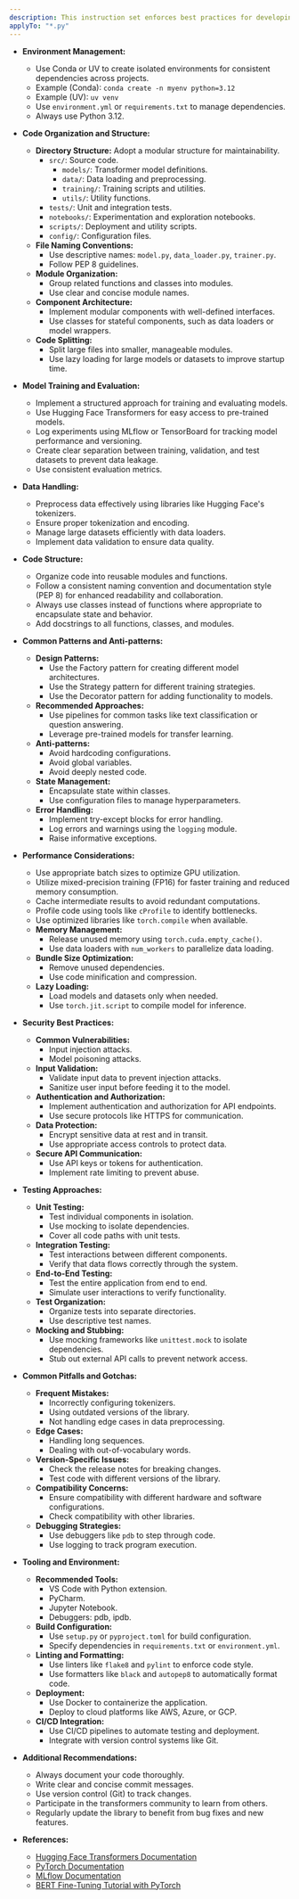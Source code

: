 ```yaml
---
description: This instruction set enforces best practices for developing with the transformers library, covering code organization, performance, security, and testing to promote maintainable and efficient NLP applications.
applyTo: "*.py"
---
```

- **Environment Management:**
  - Use Conda or UV to create isolated environments for consistent dependencies across projects.
  - Example (Conda): `conda create -n myenv python=3.12`
  - Example (UV): `uv venv`
  - Use `environment.yml` or `requirements.txt` to manage dependencies.
  - Always use Python 3.12.

- **Code Organization and Structure:**
  - **Directory Structure:** Adopt a modular structure for maintainability.
    - `src/`: Source code.
      - `models/`: Transformer model definitions.
      - `data/`: Data loading and preprocessing.
      - `training/`: Training scripts and utilities.
      - `utils/`: Utility functions.
    - `tests/`: Unit and integration tests.
    - `notebooks/`: Experimentation and exploration notebooks.
    - `scripts/`: Deployment and utility scripts.
    - `config/`: Configuration files.
  - **File Naming Conventions:**
    - Use descriptive names: `model.py`, `data_loader.py`, `trainer.py`.
    - Follow PEP 8 guidelines.
  - **Module Organization:**
    - Group related functions and classes into modules.
    - Use clear and concise module names.
  - **Component Architecture:**
    - Implement modular components with well-defined interfaces.
    - Use classes for stateful components, such as data loaders or model wrappers.
  - **Code Splitting:**
    - Split large files into smaller, manageable modules.
    - Use lazy loading for large models or datasets to improve startup time.

- **Model Training and Evaluation:**
  - Implement a structured approach for training and evaluating models.
  - Use Hugging Face Transformers for easy access to pre-trained models.
  - Log experiments using MLflow or TensorBoard for tracking model performance and versioning.
  - Create clear separation between training, validation, and test datasets to prevent data leakage.
  - Use consistent evaluation metrics.

- **Data Handling:**
  - Preprocess data effectively using libraries like Hugging Face's tokenizers.
  - Ensure proper tokenization and encoding.
  - Manage large datasets efficiently with data loaders.
  - Implement data validation to ensure data quality.

- **Code Structure:**
  - Organize code into reusable modules and functions.
  - Follow a consistent naming convention and documentation style (PEP 8) for enhanced readability and collaboration.
  - Always use classes instead of functions where appropriate to encapsulate state and behavior.
  - Add docstrings to all functions, classes, and modules.

- **Common Patterns and Anti-patterns:**
  - **Design Patterns:**
    - Use the Factory pattern for creating different model architectures.
    - Use the Strategy pattern for different training strategies.
    - Use the Decorator pattern for adding functionality to models.
  - **Recommended Approaches:**
    - Use pipelines for common tasks like text classification or question answering.
    - Leverage pre-trained models for transfer learning.
  - **Anti-patterns:**
    - Avoid hardcoding configurations.
    - Avoid global variables.
    - Avoid deeply nested code.
  - **State Management:**
    - Encapsulate state within classes.
    - Use configuration files to manage hyperparameters.
  - **Error Handling:**
    - Implement try-except blocks for error handling.
    - Log errors and warnings using the `logging` module.
    - Raise informative exceptions.

- **Performance Considerations:**
  - Use appropriate batch sizes to optimize GPU utilization.
  - Utilize mixed-precision training (FP16) for faster training and reduced memory consumption.
  - Cache intermediate results to avoid redundant computations.
  - Profile code using tools like `cProfile` to identify bottlenecks.
  - Use optimized libraries like `torch.compile` when available.
  - **Memory Management:**
    - Release unused memory using `torch.cuda.empty_cache()`.
    - Use data loaders with `num_workers` to parallelize data loading.
  - **Bundle Size Optimization:**
    - Remove unused dependencies.
    - Use code minification and compression.
  - **Lazy Loading:**
    - Load models and datasets only when needed.
    - Use `torch.jit.script` to compile model for inference.

- **Security Best Practices:**
  - **Common Vulnerabilities:**
    - Input injection attacks.
    - Model poisoning attacks.
  - **Input Validation:**
    - Validate input data to prevent injection attacks.
    - Sanitize user input before feeding it to the model.
  - **Authentication and Authorization:**
    - Implement authentication and authorization for API endpoints.
    - Use secure protocols like HTTPS for communication.
  - **Data Protection:**
    - Encrypt sensitive data at rest and in transit.
    - Use appropriate access controls to protect data.
  - **Secure API Communication:**
    - Use API keys or tokens for authentication.
    - Implement rate limiting to prevent abuse.

- **Testing Approaches:**
  - **Unit Testing:**
    - Test individual components in isolation.
    - Use mocking to isolate dependencies.
    - Cover all code paths with unit tests.
  - **Integration Testing:**
    - Test interactions between different components.
    - Verify that data flows correctly through the system.
  - **End-to-End Testing:**
    - Test the entire application from end to end.
    - Simulate user interactions to verify functionality.
  - **Test Organization:**
    - Organize tests into separate directories.
    - Use descriptive test names.
  - **Mocking and Stubbing:**
    - Use mocking frameworks like `unittest.mock` to isolate dependencies.
    - Stub out external API calls to prevent network access.

- **Common Pitfalls and Gotchas:**
  - **Frequent Mistakes:**
    - Incorrectly configuring tokenizers.
    - Using outdated versions of the library.
    - Not handling edge cases in data preprocessing.
  - **Edge Cases:**
    - Handling long sequences.
    - Dealing with out-of-vocabulary words.
  - **Version-Specific Issues:**
    - Check the release notes for breaking changes.
    - Test code with different versions of the library.
  - **Compatibility Concerns:**
    - Ensure compatibility with different hardware and software configurations.
    - Check compatibility with other libraries.
  - **Debugging Strategies:**
    - Use debuggers like `pdb` to step through code.
    - Use logging to track program execution.

- **Tooling and Environment:**
  - **Recommended Tools:**
    - VS Code with Python extension.
    - PyCharm.
    - Jupyter Notebook.
    - Debuggers: pdb, ipdb.
  - **Build Configuration:**
    - Use `setup.py` or `pyproject.toml` for build configuration.
    - Specify dependencies in `requirements.txt` or `environment.yml`.
  - **Linting and Formatting:**
    - Use linters like `flake8` and `pylint` to enforce code style.
    - Use formatters like `black` and `autopep8` to automatically format code.
  - **Deployment:**
    - Use Docker to containerize the application.
    - Deploy to cloud platforms like AWS, Azure, or GCP.
  - **CI/CD Integration:**
    - Use CI/CD pipelines to automate testing and deployment.
    - Integrate with version control systems like Git.

- **Additional Recommendations:**
  - Always document your code thoroughly.
  - Write clear and concise commit messages.
  - Use version control (Git) to track changes.
  - Participate in the transformers community to learn from others.
  - Regularly update the library to benefit from bug fixes and new features.

- **References:**
  - [Hugging Face Transformers Documentation](https://huggingface.co/transformers/)
  - [PyTorch Documentation](https://pytorch.org/docs/stable/index.html)
  - [MLflow Documentation](https://www.mlflow.org/docs/latest/index.html)
  - [BERT Fine-Tuning Tutorial with PyTorch](http://www.mccormickml.com)